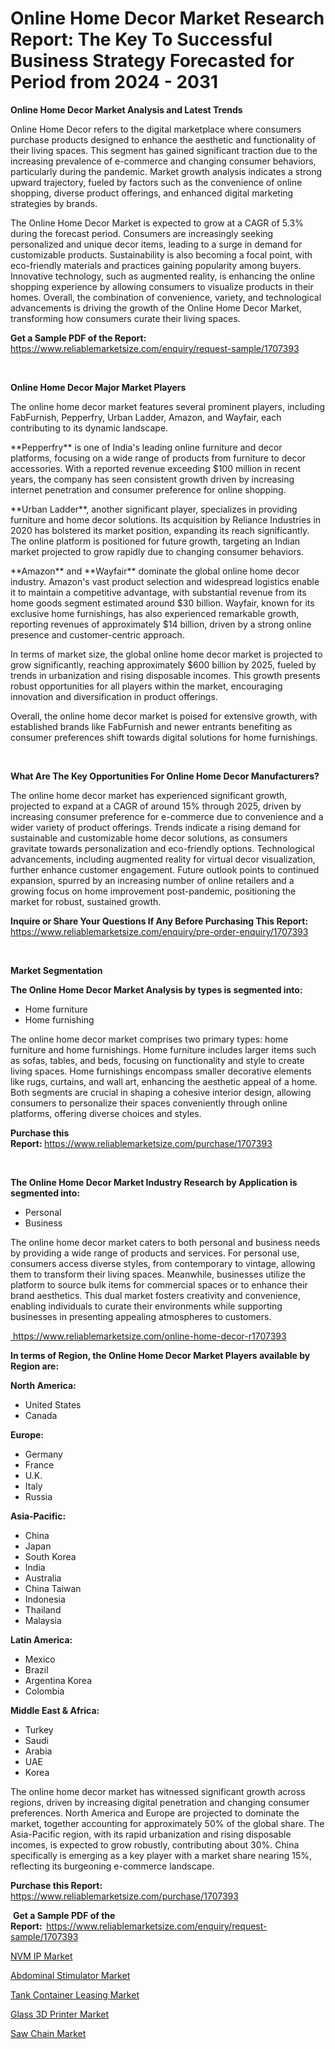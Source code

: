 <p><h1>Online Home Decor Market Research Report: The Key To Successful Business Strategy Forecasted for Period from 2024 - 2031</h1></p><p><strong>Online Home Decor Market Analysis and Latest Trends</strong></p>
<p><p>Online Home Decor refers to the digital marketplace where consumers purchase products designed to enhance the aesthetic and functionality of their living spaces. This segment has gained significant traction due to the increasing prevalence of e-commerce and changing consumer behaviors, particularly during the pandemic. Market growth analysis indicates a strong upward trajectory, fueled by factors such as the convenience of online shopping, diverse product offerings, and enhanced digital marketing strategies by brands.</p><p>The Online Home Decor Market is expected to grow at a CAGR of 5.3% during the forecast period. Consumers are increasingly seeking personalized and unique decor items, leading to a surge in demand for customizable products. Sustainability is also becoming a focal point, with eco-friendly materials and practices gaining popularity among buyers. Innovative technology, such as augmented reality, is enhancing the online shopping experience by allowing consumers to visualize products in their homes. Overall, the combination of convenience, variety, and technological advancements is driving the growth of the Online Home Decor Market, transforming how consumers curate their living spaces.</p></p>
<p><strong>Get a Sample PDF of the Report:&nbsp;</strong> <a href="https://www.reliablemarketsize.com/enquiry/request-sample/1707393?utm_campaign=1838&utm_medium=2&utm_source=Github&utm_content=ia&utm_term=17122024&utm_id=online-home-decor">https://www.reliablemarketsize.com/enquiry/request-sample/1707393</a></p>
<p>&nbsp;</p>
<p><strong>Online Home Decor Major Market Players</strong></p>
<p><p>The online home decor market features several prominent players, including FabFurnish, Pepperfry, Urban Ladder, Amazon, and Wayfair, each contributing to its dynamic landscape. </p><p>**Pepperfry** is one of India's leading online furniture and decor platforms, focusing on a wide range of products from furniture to decor accessories. With a reported revenue exceeding $100 million in recent years, the company has seen consistent growth driven by increasing internet penetration and consumer preference for online shopping.</p><p>**Urban Ladder**, another significant player, specializes in providing furniture and home decor solutions. Its acquisition by Reliance Industries in 2020 has bolstered its market position, expanding its reach significantly. The online platform is positioned for future growth, targeting an Indian market projected to grow rapidly due to changing consumer behaviors.</p><p>**Amazon** and **Wayfair** dominate the global online home decor industry. Amazon's vast product selection and widespread logistics enable it to maintain a competitive advantage, with substantial revenue from its home goods segment estimated around $30 billion. Wayfair, known for its exclusive home furnishings, has also experienced remarkable growth, reporting revenues of approximately $14 billion, driven by a strong online presence and customer-centric approach.</p><p>In terms of market size, the global online home decor market is projected to grow significantly, reaching approximately $600 billion by 2025, fueled by trends in urbanization and rising disposable incomes. This growth presents robust opportunities for all players within the market, encouraging innovation and diversification in product offerings.</p><p>Overall, the online home decor market is poised for extensive growth, with established brands like FabFurnish and newer entrants benefiting as consumer preferences shift towards digital solutions for home furnishings.</p></p>
<p>&nbsp;</p>
<p><strong>What Are The Key Opportunities For Online Home Decor Manufacturers?</strong></p>
<p><p>The online home decor market has experienced significant growth, projected to expand at a CAGR of around 15% through 2025, driven by increasing consumer preference for e-commerce due to convenience and a wider variety of product offerings. Trends indicate a rising demand for sustainable and customizable home decor solutions, as consumers gravitate towards personalization and eco-friendly options. Technological advancements, including augmented reality for virtual decor visualization, further enhance customer engagement. Future outlook points to continued expansion, spurred by an increasing number of online retailers and a growing focus on home improvement post-pandemic, positioning the market for robust, sustained growth.</p></p>
<p><strong>Inquire or Share Your Questions If Any Before Purchasing This Report:</strong> <a href="https://www.reliablemarketsize.com/enquiry/pre-order-enquiry/1707393?utm_campaign=1838&utm_medium=2&utm_source=Github&utm_content=ia&utm_term=17122024&utm_id=online-home-decor">https://www.reliablemarketsize.com/enquiry/pre-order-enquiry/1707393</a></p>
<p>&nbsp;</p>
<p><strong>Market Segmentation</strong></p>
<p><strong>The Online Home Decor Market Analysis by types is segmented into:</strong></p>
<p><ul><li>Home furniture</li><li>Home furnishing</li></ul></p>
<p><p>The online home decor market comprises two primary types: home furniture and home furnishings. Home furniture includes larger items such as sofas, tables, and beds, focusing on functionality and style to create living spaces. Home furnishings encompass smaller decorative elements like rugs, curtains, and wall art, enhancing the aesthetic appeal of a home. Both segments are crucial in shaping a cohesive interior design, allowing consumers to personalize their spaces conveniently through online platforms, offering diverse choices and styles.</p></p>
<p><strong>Purchase this Report:&nbsp;</strong><a href="https://www.reliablemarketsize.com/purchase/1707393?utm_campaign=1838&utm_medium=2&utm_source=Github&utm_content=ia&utm_term=17122024&utm_id=online-home-decor">https://www.reliablemarketsize.com/purchase/1707393</a></p>
<p>&nbsp;</p>
<p><strong>The Online Home Decor Market Industry Research by Application is segmented into:</strong></p>
<p><ul><li>Personal</li><li>Business</li></ul></p>
<p><p>The online home decor market caters to both personal and business needs by providing a wide range of products and services. For personal use, consumers access diverse styles, from contemporary to vintage, allowing them to transform their living spaces. Meanwhile, businesses utilize the platform to source bulk items for commercial spaces or to enhance their brand aesthetics. This dual market fosters creativity and convenience, enabling individuals to curate their environments while supporting businesses in presenting appealing atmospheres to customers.</p></p>
<p><a href="https://www.reliablemarketsize.com/online-home-decor-r1707393?utm_campaign=1838&utm_medium=2&utm_source=Github&utm_content=ia&utm_term=17122024&utm_id=online-home-decor">&nbsp;https://www.reliablemarketsize.com/online-home-decor-r1707393</a></p>
<p><strong>In terms of Region, the Online Home Decor Market Players available by Region are:</strong></p>
<p>
    <p> <strong> North America: </strong>
        <ul>
            <li>United States</li>
            <li>Canada</li>
        </ul>
        </p> 
    <p> <strong> Europe: </strong>
        <ul>
            <li>Germany</li>
            <li>France</li>
            <li>U.K.</li>
            <li>Italy</li>
            <li>Russia</li>
        </ul>
        </p> 
    <p> <strong> Asia-Pacific: </strong>
        <ul>
            <li>China</li>
            <li>Japan</li>
            <li>South Korea</li>
            <li>India</li>
            <li>Australia</li>
            <li>China Taiwan</li>
            <li>Indonesia</li>
            <li>Thailand</li>
            <li>Malaysia</li>
        </ul>
        </p> 
    <p> <strong> Latin America: </strong>
        <ul>
            <li>Mexico</li>
            <li>Brazil</li>
            <li>Argentina Korea</li>
            <li>Colombia</li>
        </ul>
        </p> 
    <p> <strong> Middle East & Africa: </strong>
        <ul>
            <li>Turkey</li>
            <li>Saudi</li>
            <li>Arabia</li>
            <li>UAE</li>
            <li>Korea</li>
        </ul>
    </p>
    </p>
<p><p>The online home decor market has witnessed significant growth across regions, driven by increasing digital penetration and changing consumer preferences. North America and Europe are projected to dominate the market, together accounting for approximately 50% of the global share. The Asia-Pacific region, with its rapid urbanization and rising disposable incomes, is expected to grow robustly, contributing about 30%. China specifically is emerging as a key player with a market share nearing 15%, reflecting its burgeoning e-commerce landscape.</p></p>
<p><strong>Purchase this Report: </strong><a href="https://www.reliablemarketsize.com/purchase/1707393?utm_campaign=1838&utm_medium=2&utm_source=Github&utm_content=ia&utm_term=17122024&utm_id=online-home-decor">https://www.reliablemarketsize.com/purchase/1707393</a></p>
<p>&nbsp;<strong>Get a Sample PDF of the Report:&nbsp;&nbsp;</strong><a href="https://www.reliablemarketsize.com/enquiry/request-sample/1707393?utm_campaign=1838&utm_medium=2&utm_source=Github&utm_content=ia&utm_term=17122024&utm_id=online-home-decor">https://www.reliablemarketsize.com/enquiry/request-sample/1707393</a></p>
<p><strong></strong></p>
<p><p><a href="https://www.linkedin.com/pulse/global-study-nvm-ip-market-from-2024-2031-mean-cost-3hixe?utm_campaign=1838&utm_medium=2&utm_source=Github&utm_content=ia&utm_term=17122024&utm_id=online-home-decor">NVM IP Market</a></p><p><a href="https://www.linkedin.com/pulse/global-abdominal-stimulator-market-set-expansion-projected-v3bgc?utm_campaign=1838&utm_medium=2&utm_source=Github&utm_content=ia&utm_term=17122024&utm_id=online-home-decor">Abdominal Stimulator Market</a></p><p><a href="https://www.linkedin.com/pulse/tank-container-leasing-market-size-current-development-sales-hcwbf?utm_campaign=1838&utm_medium=2&utm_source=Github&utm_content=ia&utm_term=17122024&utm_id=online-home-decor">Tank Container Leasing Market</a></p><p><a href="https://www.linkedin.com/pulse/glass-3d-printer-market-segmentation-in-depth-analysis-medicalscientific-u45df?utm_campaign=1838&utm_medium=2&utm_source=Github&utm_content=ia&utm_term=17122024&utm_id=online-home-decor">Glass 3D Printer Market</a></p><p><a href="https://www.linkedin.com/pulse/saw-chain-market-size-share-analysis-for2024-2031-its-kodyf?utm_campaign=1838&utm_medium=2&utm_source=Github&utm_content=ia&utm_term=17122024&utm_id=online-home-decor">Saw Chain Market</a></p></p>